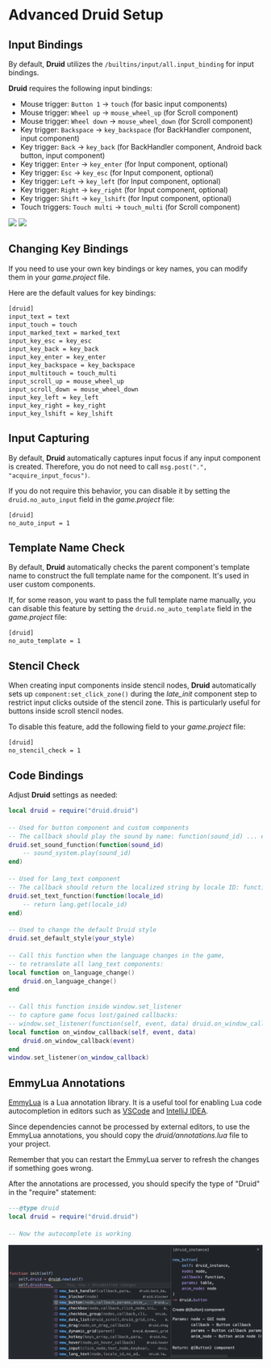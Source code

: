 # Advanced Druid Setup


## Input Bindings

By default, **Druid** utilizes the `/builtins/input/all.input_binding` for input bindings.

**Druid** requires the following input bindings:

- Mouse trigger: `Button 1` -> `touch` (for basic input components)
- Mouse trigger: `Wheel up` -> `mouse_wheel_up` (for Scroll component)
- Mouse trigger: `Wheel down` -> `mouse_wheel_down` (for Scroll component)
- Key trigger: `Backspace` -> `key_backspace` (for BackHandler component, input component)
- Key trigger: `Back` -> `key_back` (for BackHandler component, Android back button, input component)
- Key trigger: `Enter` -> `key_enter` (for Input component, optional)
- Key trigger: `Esc` -> `key_esc` (for Input component, optional)
- Key trigger: `Left` -> `key_left` (for Input component, optional)
- Key trigger: `Right` -> `key_right` (for Input component, optional)
- Key trigger: `Shift` -> `key_lshift` (for Input component, optional)
- Touch triggers: `Touch multi` -> `touch_multi` (for Scroll component)

![](../media/input_binding_2.png)
![](../media/input_binding_1.png)


## Changing Key Bindings

If you need to use your own key bindings or key names, you can modify them in your *game.project* file.

Here are the default values for key bindings:
```
[druid]
input_text = text
input_touch = touch
input_marked_text = marked_text
input_key_esc = key_esc
input_key_back = key_back
input_key_enter = key_enter
input_key_backspace = key_backspace
input_multitouch = touch_multi
input_scroll_up = mouse_wheel_up
input_scroll_down = mouse_wheel_down
input_key_left = key_left
input_key_right = key_right
input_key_lshift = key_lshift
```


## Input Capturing

By default, **Druid** automatically captures input focus if any input component is created. Therefore, you do not need to call `msg.post(".", "acquire_input_focus")`.

If you do not require this behavior, you can disable it by setting the `druid.no_auto_input` field in the _game.project_ file:
```
[druid]
no_auto_input = 1
```


## Template Name Check

By default, **Druid** automatically checks the parent component's template name to construct the full template name for the component. It's used in user custom components.

If, for some reason, you want to pass the full template name manually, you can disable this feature by setting the `druid.no_auto_template` field in the _game.project_ file:

```
[druid]
no_auto_template = 1
```


## Stencil Check

When creating input components inside stencil nodes, **Druid** automatically sets up `component:set_click_zone()` during the _late_init_ component step to restrict input clicks outside of the stencil zone. This is particularly useful for buttons inside scroll stencil nodes.

To disable this feature, add the following field to your _game.project_ file:
```
[druid]
no_stencil_check = 1
```


## Code Bindings

Adjust **Druid** settings as needed:
```lua
local druid = require("druid.druid")

-- Used for button component and custom components
-- The callback should play the sound by name: function(sound_id) ... end
druid.set_sound_function(function(sound_id)
    -- sound_system.play(sound_id)
end)

-- Used for lang_text component
-- The callback should return the localized string by locale ID: function(locale_id) ... end
druid.set_text_function(function(locale_id)
	-- return lang.get(locale_id)
end)

-- Used to change the default Druid style
druid.set_default_style(your_style)

-- Call this function when the language changes in the game,
-- to retranslate all lang_text components:
local function on_language_change()
    druid.on_language_change()
end

-- Call this function inside window.set_listener
-- to capture game focus lost/gained callbacks:
-- window.set_listener(function(self, event, data) druid.on_window_callback(event, data) end))
local function on_window_callback(self, event, data)
    druid.on_window_callback(event)
end
window.set_listener(on_window_callback)
```


## EmmyLua Annotations

[EmmyLua](https://emmylua.github.io/annotation.html) is a Lua annotation library. It is a useful tool for enabling Lua code autocompletion in editors such as [VSCode](https://github.com/EmmyLua/VSCode-EmmyLua) and [IntelliJ IDEA](https://github.com/EmmyLua/IntelliJ-EmmyLua).

Since dependencies cannot be processed by external editors, to use the EmmyLua annotations, you should copy the _druid/annotations.lua_ file to your project.

Remember that you can restart the EmmyLua server to refresh the changes if something goes wrong.

After the annotations are processed, you should specify the type of "Druid" in the "require" statement:

```lua
---@type druid
local druid = require("druid.druid")

-- Now the autocomplete is working
```

<img src="../media/emmy_lua_preview.png" width="700">
